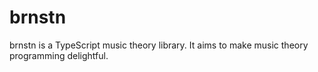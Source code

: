 # brnstn

brnstn is a TypeScript music theory library. It aims to make music theory programming delightful.
